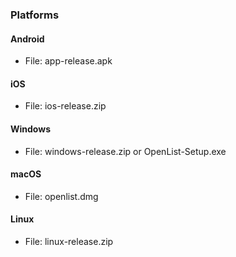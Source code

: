 ### Platforms
#### Android
* File: app-release.apk
#### iOS
* File: ios-release.zip
#### Windows
* File: windows-release.zip or OpenList-Setup.exe
#### macOS
* File: openlist.dmg
#### Linux
* File: linux-release.zip

